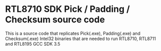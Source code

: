 # RTL8710 SDK Pick / Padding / Checksum source code

This is a source code that replicates Pick(.exe), Padding(.exe) and Checksum(.exe) Intel32 binaries that are needed to run RTL8710, RTL8711 and RTL8195 GCC SDK 3.5
